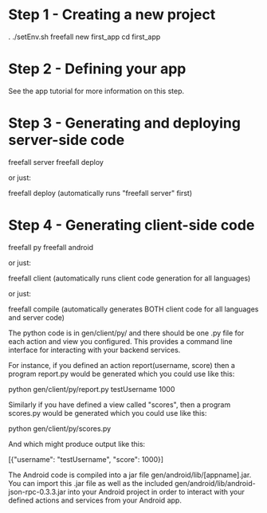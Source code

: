Step 1 - Creating a new project
===============================

. ./setEnv.sh
freefall new first_app
cd first_app

Step 2 - Defining your app
===============================

See the app tutorial for more information on this step.

Step 3 - Generating and deploying server-side code
===============================

freefall server
freefall deploy

or just:

freefall deploy (automatically runs "freefall server" first)

Step 4 - Generating client-side code
===============================

freefall py
freefall android

or just:

freefall client (automatically runs client code generation for all languages)

or just:

freefall compile (automatically generates BOTH client code for all languages and server code)

The python code is in gen/client/py/ and there should be one .py file for each action and view you configured. This provides a command line interface for interacting with your backend services.

For instance, if you defined an action report(username, score) then a program report.py would be generated which you could use like this:

python gen/client/py/report.py testUsername 1000

Similarly if you have defined a view called "scores", then a program scores.py would be generated which you could use like this:

python gen/client/py/scores.py

And which might produce output like this:

[{"username": "testUsername", "score": 1000}]

The Android code is compiled into a jar file gen/android/lib/[appname].jar. You can import this .jar file as well as the included gen/android/lib/android-json-rpc-0.3.3.jar into your Android project in order to interact with your defined actions and services from your Android app.

